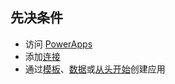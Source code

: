 ## <a name="prerequisites"></a>先决条件
* 访问 [PowerApps](https://web.powerapps.com?utm_source=padocs&utm_medium=linkinadoc&utm_campaign=referralsfromdoc)
* 添加[连接](../maker/canvas-apps/add-manage-connections.md)
* 通过[模板](../maker/canvas-apps/get-started-test-drive.md)、[数据](../maker/canvas-apps/get-started-create-from-data.md)或[从头开始](../maker/canvas-apps/get-started-create-from-blank.md)创建应用
